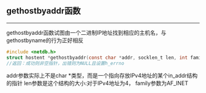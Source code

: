 ## gethostbyaddr函数
---
gethostbyaddr函数试图由一个二进制IP地址找到相应的主机名，与gethostbyname的行为正好相反
```c
#include <netdb.h>
struct hostent *gethostbyaddr(const char *addr, socklen_t len, int family);
//返回：成功则非空指针，出错则为NULL且设置h_errno
```
addr参数实际上不是char *类型，而是一个指向存放IPv4地址的某个in_addr结构的指针
len参数是这个结构的大小:对于IPv4地址为4，
family参数为AF_INET
